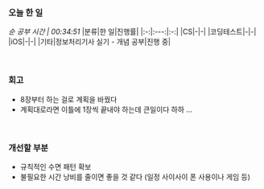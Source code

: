 ### 오늘 한 일
_순 공부 시간 | 00:34:51_
|분류|한 일|진행률|
|:-:|:---:|:-:|
|CS|-|-|
|코딩테스트|-|-|
|iOS|-|-|
|기타|정보처리기사 실기 - 개념 공부|진행 중|

<br>

### 회고
- 8장부터 하는 걸로 계획을 바꿨다
- 계획대로라면 이틀에 1장씩 끝내야 하는데 큰일이다 하하 ...

<br>

### 개선할 부분
- 규칙적인 수면 패턴 확보
- 불필요한 시간 낭비를 줄이면 좋을 것 같다 (일정 사이사이 폰 사용이나 게임 등)
